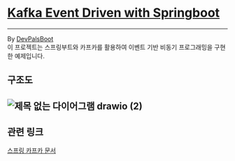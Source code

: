 # [Kafka Event Driven with Springboot](https://github.com/DevPalsBoot/event-driven-kafka)

---

By [DevPalsBoot](https://github.com/DevPalsBoot)    
이 프로젝트는 스프링부트와 카프카를 활용하여 이벤트 기반 비동기 프로그래밍을 구현한 예제입니다. 



## 구조도

![제목 없는 다이어그램 drawio (2)](https://github.com/user-attachments/assets/5e0a3109-948c-4a8c-9543-0cc0d458f423)
---



## 관련 링크
[스프링 카프카 문서](https://spring.io/projects/spring-kafka)
